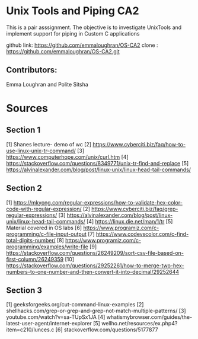 # Unix Tools and Piping CA2 

This is a pair asssignment.
The objective is to investigate UnixTools and implement support for piping in Custom C applications

github link: https://github.com/emmaloughran/OS-CA2
clone : https://github.com/emmaloughran/OS-CA2.git

## Contributors:

Emma Loughran and Polite Sitsha

# Sources

## Section 1

[1] Shanes lecture- demo of wc 
[2] https://www.cyberciti.biz/faq/how-to-use-linux-unix-tr-command/ 
[3] https://www.computerhope.com/unix/curl.htm 
[4] https://stackoverflow.com/questions/8349771/unix-tr-find-and-replace 
[5] https://alvinalexander.com/blog/post/linux-unix/linux-head-tail-commands/


## Section 2

[1] https://mkyong.com/regular-expressions/how-to-validate-hex-color-code-with-regular-expression/
[2] https://www.cyberciti.biz/faq/grep-regular-expressions/
[3] https://alvinalexander.com/blog/post/linux-unix/linux-head-tail-commands/
[4] https://linux.die.net/man/1/tr
[5] Material covered in OS labs
[6] https://www.programiz.com/c-programming/c-file-input-output
[7] https://www.codevscolor.com/c-find-total-digits-number/
[8] https://www.programiz.com/c-programming/examples/write-file
[9] https://stackoverflow.com/questions/26249209/sort-csv-file-based-on-first-column/26249359
[10] https://stackoverflow.com/questions/29252261/how-to-merge-two-hex-numbers-to-one-number-and-then-convert-it-into-decimal/29252644

## Section 3
[1] geeksforgeeks.org/cut-command-linux-examples
[2] shellhacks.com/grep-or-grep-and-grep-not-match-multiple-patterns/
[3] youtube.com/watch?v=sa-TUpSx1JA
[4] whatismybrowser.com/guides/the-latest-user-agent/internet-explorer
[5] wellho.net/resources/ex.php4?item=c210/lunces.c
[6] stackoverflow.com/questions/5177877

